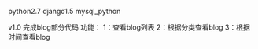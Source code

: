 python2.7
django1.5
mysql_python


v1.0 完成blog部分代码
功能：
    1：查看blog列表
    2：根据分类查看blog
    3：根据时间查看blog
